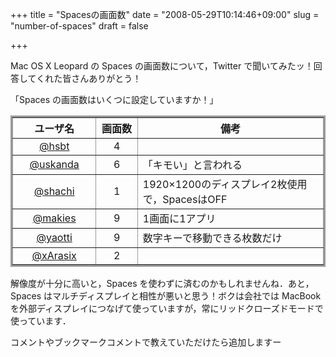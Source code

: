 +++
title = "Spacesの画面数"
date = "2008-05-29T10:14:46+09:00"
slug = "number-of-spaces"
draft = false

+++

<p>Mac OS X Leopard の Spaces の画面数について，Twitter で聞いてみたッ！回答してくれた皆さんありがとう！</p>
<p>「Spaces の画面数はいくつに設定していますか！」</p>
<table border="3" style="border: solid 3px #999;">
<tr>
<th style="width: 150px;text-align: center;">ユーザ名</th>
<th style="width: 80px;text-align: center;">画面数</th>
<th style="width: 450px;text-align: center;">備考</th>
</tr>
<tr>
<td style="text-align: center;"><a href="http://twitter.com/hsbt">@hsbt</a></td>
<td style="text-align: center;">4</td>
<td></td>
</tr>
<tr>
<td style="text-align: center;"><a href="http://twitter.com/uskanda">@uskanda</a></td>
<td style="text-align: center;">6</td>
<td>「キモい」と言われる</td>
</tr>
<tr>
<td style="text-align: center;"><a href="http://twitter.com/shachi">@shachi</a></td>
<td style="text-align: center;">1</td>
<td>1920&#215;1200のディスプレイ2枚使用で，SpacesはOFF</td>
</tr>
<tr>
<td style="text-align: center;"><a href="http://twitter.com/makies">@makies</a></td>
<td style="text-align: center;">9</td>
<td>1画面に1アプリ</td>
</tr>
<tr>
<td style="text-align: center;"><a href="http://twitter.com/yaotti">@yaotti</a></td>
<td style="text-align: center;">9</td>
<td>数字キーで移動できる枚数だけ</td>
</tr>
<tr>
<td style="text-align: center;"><a href="http://twitter.com/xArasix">@xArasix</a></td>
<td style="text-align: center;">2</td>
<td></td>
</tr>
</table>
<p>解像度が十分に高いと，Spaces を使わずに済むのかもしれませんね．あと，Spaces はマルチディスプレイと相性が悪いと思う！ボクは会社では MacBook を外部ディスプレイにつなげて使っていますが，常にリッドクローズドモードで使っています．</p>
<p>コメントやブックマークコメントで教えていただけたら追加しますー</p>
